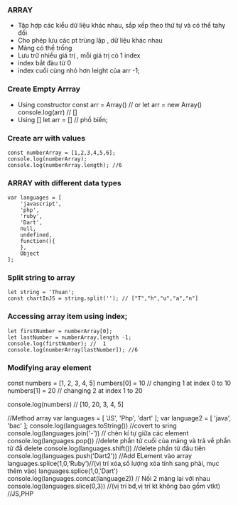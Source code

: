 ### ARRAY
-   Tập hợp các kiểu dữ liệu khác nhau, sắp xếp theo thứ tự và có thể tahy đổi 
-   Cho phép lưu  các pt trùng lặp , dữ liệu khác nhau
-   Mảng có thể trống
-    Lưu trữ nhiều giá trị , mỗi giá trị có 1 index
-   index bắt đàu từ 0
-   index cuối cùng nhỏ hơn leight của arr -1;

### Create Empty Arrray
-    Using constructor
    const arr = Array()
    // or
    let arr = new Array()
    console.log(arr) // []
-   Using []
     let arr = [] // phổ biến;
### Create arr with values
    const numberArray = [1,2,3,4,5,6];
    console.log(numberArray);
    console.log(numberArray.length); //6
### ARRAY with different data types
    var languages = [
        'javascript',
        'php',
        'ruby',
        'Dart',
        null,
        undefined,
        function(){
        },
        Object
    ];
### Split string to array
    let string = 'Thuan';
    const chartInJS = string.split(''); // ["T","h","u","a","n"]
### Accessing array item using index;
    let firstNumber = numberArray[0]; 
    let lastNumber = numberArray.length -1;
    console.log(firstNumber); //  1
    console.log(numberArray[lastNumber]); //6

### Modifying aray element
const numbers = [1, 2, 3, 4, 5]
numbers[0] = 10      // changing 1 at index 0 to 10
numbers[1] = 20      // changing  2 at index 1 to 20

console.log(numbers) // [10, 20, 3, 4, 5]

//Method array
    var languages = [
        'JS',
        'Php',
        'dart'
    ];
    var language2 = [
        'java',
        'bac'
    ];
    console.log(languages.toString()) //covert to sring
    console.log(languages.join('-')) // chèn kí tự giữa các element
    console.log(languages.pop()) //delete phần tử cuối của mảng và trả về phần tử đẫ delete
    console.log(languages.shift()) //delete phần tử đầu tiên
    console.log(languages.push('Dart2')) //Add ELement vào array
    languages.splice(1,0,'Ruby')//(vị trí xóa,số lượng xóa tính sang phải, mục thêm vào)
    languages.splice(1,0,'Dart')
    console.log(languages.concat(language2)) // Nối 2 mảng lại với nhau
    console.log(languages.slice(0,3)) //(vị trí bđ,vị trí kt không bao gồm vtkt) //JS,PHP
